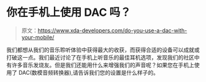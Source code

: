 # 你在手机上使用 DAC 吗？

> 原文：<https://www.xda-developers.com/do-you-use-a-dac-with-your-mobile/>

我们都想从我们的音乐聆听体验中获得最大的收获，而获得合适的设备可以成就或打破这一点。我们最近讨论了在手机上听音乐的最佳耳机选项，发现我们的社区中有许多音乐发烧友。但是我们还能用什么来增强我们的声音呢？如果您在手机上使用了 DAC(数模音频转换器),请告诉我们您的设置是什么样子的。